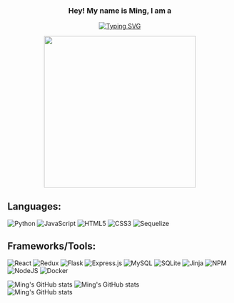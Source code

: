 <h3 align="center">
  Hey! My name is Ming, I am a
</h3>

<p align="center">
<a href="https://git.io/typing-svg"><img src="https://readme-typing-svg.demolab.com?font=Roboto+Slab&pause=1000&size=28&color=FCE4A8&center=true&vCenter=true&width=435&lines=Full+Stack+Web+Developer;Software+Development+Engineer" alt="Typing SVG" /></a>
<p>
 
<div align='center'>
 <image src="https://github.com/EffieML/EffieML/blob/main/ming-pic1.gif" width="340" height="auto" >
</div>
  
## Languages:
![Python](https://img.shields.io/badge/python-3670A0?style=for-the-badge&logo=python&logoColor=ffdd54)
![JavaScript](https://img.shields.io/badge/javascript-%23323330.svg?style=for-the-badge&logo=javascript&logoColor=%23F7DF1E)
![HTML5](https://img.shields.io/badge/html5-%23E34F26.svg?style=for-the-badge&logo=html5&logoColor=white)
![CSS3](https://img.shields.io/badge/css3-%231572B6.svg?style=for-the-badge&logo=css3&logoColor=white)
![Sequelize](https://img.shields.io/badge/Sequelize-52B0E7?style=for-the-badge&logo=Sequelize&logoColor=white)


## Frameworks/Tools:
![React](https://img.shields.io/badge/react-%2320232a.svg?style=for-the-badge&logo=react&logoColor=%2361DAFB)
![Redux](https://img.shields.io/badge/redux-%23593d88.svg?style=for-the-badge&logo=redux&logoColor=white)
![Flask](https://img.shields.io/badge/flask-%23000.svg?style=for-the-badge&logo=flask&logoColor=white)
![Express.js](https://img.shields.io/badge/express.js-%23404d59.svg?style=for-the-badge&logo=express&logoColor=%2361DAFB)
![MySQL](https://img.shields.io/badge/mysql-%2300f.svg?style=for-the-badge&logo=mysql&logoColor=white)
![SQLite](https://img.shields.io/badge/sqlite-%2307405e.svg?style=for-the-badge&logo=sqlite&logoColor=white)
![Jinja](https://img.shields.io/badge/jinja-white.svg?style=for-the-badge&logo=jinja&logoColor=black)
![NPM](https://img.shields.io/badge/NPM-%23000000.svg?style=for-the-badge&logo=npm&logoColor=white)
![NodeJS](https://img.shields.io/badge/node.js-6DA55F?style=for-the-badge&logo=node.js&logoColor=white)
![Docker](https://img.shields.io/badge/docker-%230db7ed.svg?style=for-the-badge&logo=docker&logoColor=white)
  
![Ming's GitHub stats](https://github-readme-stats.vercel.app/api/top-langs/?username=EffieML&theme=tokyonight&custom_title=Languages&langs_count=4)
![Ming's GitHub stats](https://github-readme-stats.vercel.app/api?username=EffieML&count_private=true&theme=tokyonight&custom_title=Stats&hide=contribs&line_height=40)
</br>
![Ming's GitHub stats](https://github-readme-streak-stats.herokuapp.com/?user=EffieML&theme=tokyonight&hide_border=false)<br/>
<!--
**EffieML/EffieML** is a ✨ _special_ ✨ repository because its `README.md` (this file) appears on your GitHub profile.

Here are some ideas to get you started:

- 🔭 I’m currently working on ...
- 🌱 I’m currently learning ...
- 👯 I’m looking to collaborate on ...
- 🤔 I’m looking for help with ...
- 💬 Ask me about ...
- 📫 How to reach me: ...
- 😄 Pronouns: ...
- ⚡ Fun fact: ...
-->
